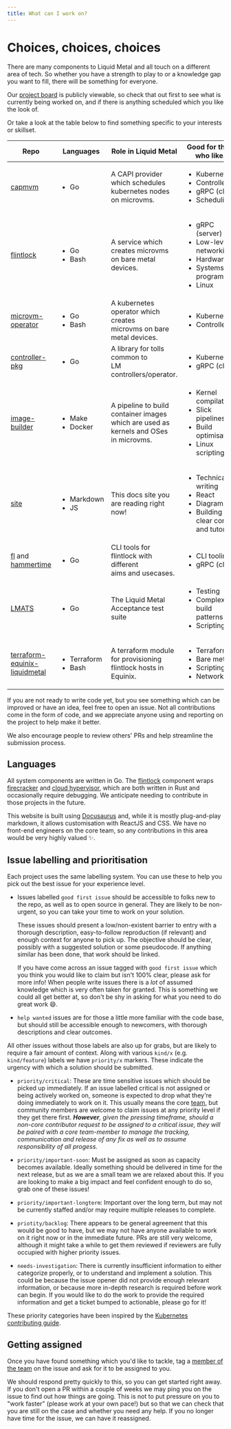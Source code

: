 ```yaml
---
title: What can I work on?
---
```


# Choices, choices, choices

There are many components to Liquid Metal and all touch on a different area of tech.
So whether you have a strength to play to or a knowledge gap you want to fill, there will
be something for everyone.

Our [project board][board] is publicly viewable, so check that out first to see what
is currently being worked on, and if there is anything scheduled which you like
the look of.

Or take a look at the table below to find something specific to your interests
or skillset.

| Repo | Languages | Role in Liquid Metal | Good for those who like... |
|------|-----------|----------------------|----------------------------|
|[capmvm][capmvm]|<ul><li>Go</li></ul>|A CAPI provider which schedules<br/>kubernetes nodes on microvms.|<ul><li>Kubernetes</li><li>Controllers</li><li>gRPC (client)</li><li>Scheduling</li></ul>|
|[flintlock][flint]|<ul><li>Go</li><li>Bash</li></ul>|A service which creates microvms<br/>on bare metal devices.|<ul><li>gRPC (server)</li><li>Low-level networking</li><li>Hardware</li><li>Systems programming</li><li>Linux</li></ul>|
|[microvm-operator][mvm-o]|<ul><li>Go</li><li>Bash</li></ul>|A kubernetes operator which creates<br/>microvms on bare metal devices.|<ul><li>Kubernetes</li><li>Controllers</li></ul>|
|[controller-pkg][ctrl-p]|<ul><li>Go</li></ul>|A library for tolls common to<br/>LM controllers/operator.|<ul><li>Kubernetes</li><li>gRPC (client)</li></ul>|
|[image-builder][image-build]|<ul><li>Make</li><li>Docker</li></ul>|A pipeline to build container images<br/>which are used as kernels and OSes<br/>in microvms.|<ul><li>Kernel compilation</li><li>Slick pipelines</li><li>Build optimisation</li><li>Linux scripting</li></ul>|
|[site][site]|<ul><li>Markdown</li><li>JS</li></ul>|This docs site you are reading right now!|<ul><li>Technical writing</li><li>React</li><li>Diagramming</li><li>Building clear content and tutorials</li></ul>|
|[fl][fl] and [hammertime][ht]|<ul><li>Go</li></ul>|CLI tools for flintlock with different<br/>aims and usecases.|<ul><li>CLI tooling</li><li>gRPC (client)</li></ul>|
|[LMATS][lmats]|<ul><li>Go</li></ul>|The Liquid Metal Acceptance test suite|<ul><li>Testing</li><li>Complex build patterns</li><li>Scripting</li></ul>|
|[terraform-equinix-liquidmetal][tf]|<ul><li>Terraform</li><li>Bash</li></ul>|A terraform module for provisioning<br/>flintlock hosts in Equinix.|<ul><li>Terraform</li><li>Bare metal</li><li>Scripting</li><li>Networking</li></ul>|

If you are not ready to write code yet, but you see something which can be improved
or have an idea, feel free to open an issue. Not all contributions come in the form
of code, and we appreciate anyone using and reporting on the project to help make it better.

We also encourage people to review others' PRs and help streamline the submission
process.

## Languages

All system components are written in Go. The [flintlock][flint] component wraps
[firecracker][fc] and [cloud hypervisor][ch], which are both written in Rust and
occasionally require debugging. We anticipate needing to contribute in those
projects in the future.

This website is built using [Docusaurus](https://docusaurus.io) and, while it is
mostly plug-and-play markdown, it allows customisation with ReactJS and CSS. We have no front-end
engineers on the core team, so any contributions in this area would be very highly
valued :sparkles:.

## Issue labelling and prioritisation

Each project uses the same labelling system. You can use these to help you pick
out the best issue for your experience level.

- Issues labelled `good first issue` should be accessible to folks new to the repo,
  as well as to open source in general.
  They are likely to be non-urgent, so you can take your time to work on your solution.

  These issues should present a low/non-existent barrier to entry with a thorough description,
  easy-to-follow reproduction (if relevant) and enough context for anyone to pick up.
  The objective should be clear, possibly with a suggested solution or some pseudocode.
  If anything similar has been done, that work should be linked.

  If you have come across an issue tagged with `good first issue` which you think you would
  like to claim but isn't 100% clear, please ask for more info! When people write issues
  there is a _lot_ of assumed knowledge which is very often taken for granted. This is
  something we could all get better at, so don't be shy in asking for what you need
  to do great work :smile:.

- `help wanted` issues are for those a little more familiar with the code base,
  but should still be accessible enough to newcomers, with thorough descriptions
  and clear outcomes.

All other issues without those labels are also up for grabs, but are likely to
require a fair amount of context. Along with various `kind/x` (e.g. `kind/feature`)
labels we have `priority/x` markers. These indicate the urgency with which a solution
should be submitted.

- `priority/critical`: These are time sensitive issues which should be picked up
  immediately. If an issue labelled critical is not assigned or being actively
  worked on, someone is expected to drop what they're doing immediately to work on it.
  This usually means the core [team][team], but community members are welcome to
  claim issues at any priority level if they get there first. _**However**, given the
  pressing timeframe, should a non-core contributor request to be assigned to a
  critical issue, they will be paired with a core team-member to manage the tracking,
  communication and release of any fix as well as to assume responsibility of all progess._

- `priority/important-soon`: Must be assigned as soon as capacity becomes available.
  Ideally something should be delivered in time for the next release, but as we are
  a small team we are relaxed about this. If you are looking to make a big impact
  and feel confident enough to do so, grab one of these issues!

- `priority/important-longterm`: Important over the long term, but may not be currently
  staffed and/or may require multiple releases to complete.

- `priotity/backlog`: There appears to be general agreement that this would be
  good to have, but we may not have anyone available to work on it right now or
  in the immediate future. PRs are still very welcome, although it might take a
  while to get them reviewed if reviewers are fully occupied with higher priority
  issues.

- `needs-investigation`: There is currently insufficient information to either
  categorize properly, or to understand and implement a solution. This could be
  because the issue opener did not provide enough relevant information, or because
  more in-depth research is required before work can begin. If you would like to
  do the work to provide the required information and get a ticket bumped to actionable,
  please go for it!

These priority categories have been inspired by the [Kubernetes contributing guide][k8s-contrib].

## Getting assigned

Once you have found something which you'd like to tackle, tag a [member of the team][team]
on the issue and ask for it to be assigned to you.

We should respond pretty quickly to this, so you can get started right away. If you don't
open a PR within a couple of weeks we may ping you on the issue to find out how things
are going. This is not to put pressure on you to "work faster" (please work at your own pace!)
but so that we can check that you are still on the case and whether you need any help.
If you no longer have time for the issue, we can have it reassigned.

[slack]: https://weave-community.slack.com/archives/C02KARWGR7S
[team]: /docs/community/team
[board]: https://github.com/orgs/weaveworks-liquidmetal/projects/1/views/2
[flint]: https://github.com/weaveworks-liquidmetal/flintlock
[mvm-o]: https://github.com/weaveworks-liquidmetal/microvm-operator
[ctrl-p]: https://github.com/weaveworks-liquidmetal/controller-pkg
[capmvm]: https://github.com/weaveworks-liquidmetal/cluster-api-provider-microvm
[image-build]: https://github.com/weaveworks-liquidmetal/image-builder
[site]: https://github.com/weaveworks-liquidmetal/site
[fl]: https://github.com/weaveworks-liquidmetal/fl
[ht]: https://github.com/warehouse-13/hammertime
[lmats]: https://github.com/weaveworks-liquidmetal/liquid-metal-acceptance-tests
[tf]: https://github.com/weaveworks-liquidmetal/terraform-equinix-liquidmetal
[fc]: https://github.com/firecracker-microvm/firecracker
[ch]: https://github.com/cloud-hypervisor/cloud-hypervisor
[k8s-contrib]: https://github.com/kubernetes/community/blob/master/contributors/guide/issue-triage.md
